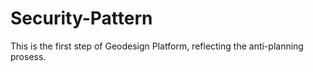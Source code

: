 # Security-Pattern
This is the first step of Geodesign Platform, reflecting the anti-planning prosess.


